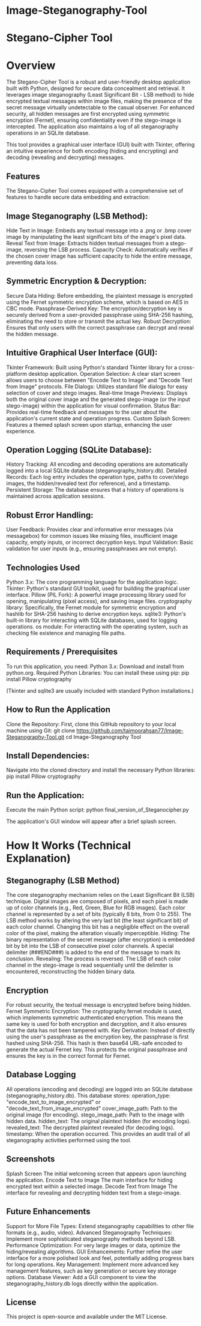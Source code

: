 # Image-Steganography-Tool

# Stegano-Cipher Tool

# Overview

The Stegano-Cipher Tool is a robust and user-friendly desktop application built with Python, designed for secure data concealment and retrieval. It leverages image steganography (Least Significant Bit - LSB method) to hide encrypted textual messages within image files, making the presence of the secret message virtually undetectable to the casual observer. For enhanced security, all hidden messages are first encrypted using symmetric encryption (Fernet), ensuring confidentiality even if the stego-image is intercepted. The application also maintains a log of all steganography operations in an SQLite database.

This tool provides a graphical user interface (GUI) built with Tkinter, offering an intuitive experience for both encoding (hiding and encrypting) and decoding (revealing and decrypting) messages.

## Features
The Stegano-Cipher Tool comes equipped with a comprehensive set of features to handle secure data embedding and extraction:

## Image Steganography (LSB Method):
Hide Text in Image: Embeds any textual message into a .png or .bmp cover image by manipulating the least significant bits of the image's pixel data.
Reveal Text from Image: Extracts hidden textual messages from a stego-image, reversing the LSB process.
Capacity Check: Automatically verifies if the chosen cover image has sufficient capacity to hide the entire message, preventing data loss.

## Symmetric Encryption & Decryption:
Secure Data Hiding: Before embedding, the plaintext message is encrypted using the Fernet symmetric encryption scheme, which is based on AES in CBC mode.
Passphrase-Derived Key: The encryption/decryption key is securely derived from a user-provided passphrase using SHA-256 hashing, eliminating the need to store or transmit the actual key.
Robust Decryption: Ensures that only users with the correct passphrase can decrypt and reveal the hidden message.

## Intuitive Graphical User Interface (GUI):
Tkinter Framework: Built using Python's standard Tkinter library for a cross-platform desktop application.
Operation Selection: A clear start screen allows users to choose between "Encode Text to Image" and "Decode Text from Image" protocols.
File Dialogs: Utilizes standard file dialogs for easy selection of cover and stego images.
Real-time Image Previews: Displays both the original cover image and the generated stego-image (or the input stego-image) within the application for visual confirmation.
Status Bar: Provides real-time feedback and messages to the user about the application's current state and operation progress.
Custom Splash Screen: Features a themed splash screen upon startup, enhancing the user experience.

## Operation Logging (SQLite Database):
History Tracking: All encoding and decoding operations are automatically logged into a local SQLite database (steganography_history.db).
Detailed Records: Each log entry includes the operation type, paths to cover/stego images, the hidden/revealed text (for reference), and a timestamp.
Persistent Storage: The database ensures that a history of operations is maintained across application sessions.

## Robust Error Handling:
User Feedback: Provides clear and informative error messages (via messagebox) for common issues like missing files, insufficient image capacity, empty inputs, or incorrect decryption keys.
Input Validation: Basic validation for user inputs (e.g., ensuring passphrases are not empty).

## Technologies Used
Python 3.x: The core programming language for the application logic.
Tkinter: Python's standard GUI toolkit, used for building the graphical user interface.
Pillow (PIL Fork): A powerful image processing library used for opening, manipulating (pixel access), and saving image files.
cryptography library: Specifically, the Fernet module for symmetric encryption and hashlib for SHA-256 hashing to derive encryption keys.
sqlite3: Python's built-in library for interacting with SQLite databases, used for logging operations.
os module: For interacting with the operating system, such as checking file existence and managing file paths.

## Requirements / Prerequisites
To run this application, you need:
Python 3.x: Download and install from python.org.
Required Python Libraries: You can install these using pip:
pip install Pillow cryptography

(Tkinter and sqlite3 are usually included with standard Python installations.)

## How to Run the Application
Clone the Repository:
First, clone this GitHub repository to your local machine using Git:
git clone https://github.com/taimoorahsan77/Image-Steganography-Tool.git
cd Image-Steganography Tool


## Install Dependencies:
Navigate into the cloned directory and install the necessary Python libraries:
pip install Pillow cryptography


## Run the Application:
Execute the main Python script:
python final_version_of_Steganocipher.py

The application's GUI window will appear after a brief splash screen.

# How It Works (Technical Explanation)

## Steganography (LSB Method)
The core steganography mechanism relies on the Least Significant Bit (LSB) technique. Digital images are composed of pixels, and each pixel is made up of color channels (e.g., Red, Green, Blue for RGB images). Each color channel is represented by a set of bits (typically 8 bits, from 0 to 255). The LSB method works by altering the very last bit (the least significant bit) of each color channel. Changing this bit has a negligible effect on the overall color of the pixel, making the alteration visually imperceptible.
Hiding: The binary representation of the secret message (after encryption) is embedded bit by bit into the LSB of consecutive pixel color channels. A special delimiter (###END###) is added to the end of the message to mark its conclusion.
Revealing: The process is reversed. The LSB of each color channel in the stego-image is read sequentially until the delimiter is encountered, reconstructing the hidden binary data.

## Encryption
For robust security, the textual message is encrypted before being hidden.
Fernet Symmetric Encryption: The cryptography.fernet module is used, which implements symmetric authenticated encryption. This means the same key is used for both encryption and decryption, and it also ensures that the data has not been tampered with.
Key Derivation: Instead of directly using the user's passphrase as the encryption key, the passphrase is first hashed using SHA-256. This hash is then base64 URL-safe encoded to generate the actual Fernet key. This protects the original passphrase and ensures the key is in the correct format for Fernet.

## Database Logging
All operations (encoding and decoding) are logged into an SQLite database (steganography_history.db). This database stores:
operation_type: "encode_text_to_image_encrypted" or "decode_text_from_image_encrypted"
cover_image_path: Path to the original image (for encoding).
stego_image_path: Path to the image with hidden data.
hidden_text: The original plaintext hidden (for encoding logs).
revealed_text: The decrypted plaintext revealed (for decoding logs).
timestamp: When the operation occurred.
This provides an audit trail of all steganography activities performed using the tool.

## Screenshots
Splash Screen
The initial welcoming screen that appears upon launching the application.
Encode Text to Image
The main interface for hiding encrypted text within a selected image.
Decode Text from Image
The interface for revealing and decrypting hidden text from a stego-image.

## Future Enhancements
Support for More File Types: Extend steganography capabilities to other file formats (e.g., audio, video).
Advanced Steganography Techniques: Implement more sophisticated steganography methods beyond LSB.
Performance Optimization: For very large images or data, optimize the hiding/revealing algorithms.
GUI Enhancements: Further refine the user interface for a more polished look and feel, potentially adding progress bars for long operations.
Key Management: Implement more advanced key management features, such as key generation or secure key storage options.
Database Viewer: Add a GUI component to view the steganography_history.db logs directly within the application.

## License
This project is open-source and available under the MIT License.

